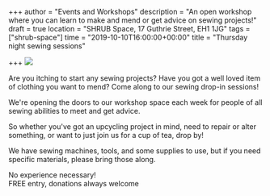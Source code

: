 +++
author = "Events and Workshops"
description = "An open workshop where you can learn to make and mend or get advice on sewing projects!"
draft = true
location = "SHRUB Space, 17 Guthrie Street, EH1 1JG"
tags = ["shrub-space"]
time = "2019-10-10T16:00:00+00:00"
title = "Thursday night sewing sessions"

+++
![](https://res.cloudinary.com/shrub-co-op/image/upload/v1568821838/shrubcoop.org/media/sewing_sessions_FB_event_banner_1_oy6liq.png)

Are you itching to start any sewing projects? Have you got a well loved item of clothing you want to mend? Come along to our sewing drop-in sessions!

We're opening the doors to our workshop space each week for people of all sewing abilities to meet and get advice.

So whether you've got an upcycling project in mind, need to repair or alter something, or want to just join us for a cup of tea, drop by!

We have sewing machines, tools, and some supplies to use, but if you need specific materials, please bring those along.

No experience necessary!  
FREE entry, donations always welcome